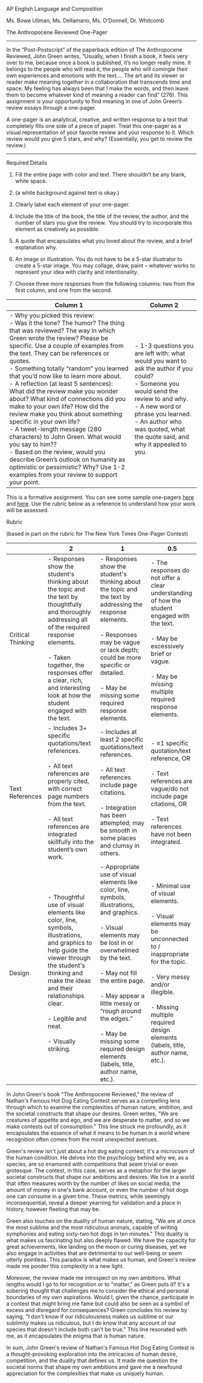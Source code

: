 AP English Language and Composition

Ms. Bowe Ullman, Ms. Dellamano, Ms. O’Donnell, Dr. Whitcomb

The Anthropocene Reviewed One-Pager 

---

In the “Post-Postscript” of the paperback edition of The Anthropocene Reviewed, John Green writes, “Usually, when I finish a book, it feels very over to me, because once a book is published, it’s no longer really mine. It belongs to the people who will read it, the people who will comingle their own experiences and emotions with the text…. The art and its viewer or reader make meaning together in a collaboration that transcends time and space. My feeling has always been that I make the words, and then leave them to become whatever kind of meaning a reader can find” (276). This assignment is your opportunity to find meaning in one of John Green’s review essays through a one-pager. 

A one-pager is an analytical, creative, and written response to a text that completely fills one side of a piece of paper. Treat this one-pager as a visual representation of your favorite review and your response to it. Which review would you give 5 stars, and why? (Essentially, you get to review the review.) 

---

Required Details

1. Fill the entire page with color and text. There shouldn’t be any blank, white space. 
    
1. (a white background against text is okay.)
    
3. Clearly label each element of your one-pager.
    
4. Include the title of the book, the title of the review, the author, and the number of stars you give the review.  You should try to incorporate this element as creatively as possible. 
    
5. A quote that encapsulates what you loved about the review, and a brief explanation why.
    
6. An image or illustration. You do not have to be a 5-star illustrator to create a 5-star image. You may collage, draw, paint – whatever works to represent your idea with clarity and intentionality.
    
7. Choose three more responses from the following columns: two from the first column, and one from the second. 
    

| Column 1                                                                                                                                                                                                                                                                                                                                                                                                                                                                                                                                                                                                                                                                                                                                                                                                          | Column 2                                                                                                                                                                                                                                                            |
| ----------------------------------------------------------------------------------------------------------------------------------------------------------------------------------------------------------------------------------------------------------------------------------------------------------------------------------------------------------------------------------------------------------------------------------------------------------------------------------------------------------------------------------------------------------------------------------------------------------------------------------------------------------------------------------------------------------------------------------------------------------------------------------------------------------------- | ------------------------------------------------------------------------------------------------------------------------------------------------------------------------------------------------------------------------------------------------------------------- |
| - Why you picked this review: <br>- Was it the tone? The humor? The thing that was reviewed? The way in which Green wrote the review? Please be specific. Use a couple of examples from the text. They can be references or quotes. <br>- Something totally “random” you learned that you’d now like to learn more about. <br>- A reflection (at least 5 sentences): What did the review make you wonder about? What kind of connections did you make to your own life? How did the review make you think about something specific in your own life?<br>- A tweet-length message (280 characters) to John Green. What would you say to him??<br>- Based on the review, would you describe Green’s outlook on humanity as optimistic or pessimistic? Why? Use 1-2 examples from your review to support your point. | - 1-3 questions you are left with: what would you want to ask the author if you could? <br>- Someone you would send the review to and why. <br>- A new word or phrase you learned. <br>- An author who was quoted, what the quote said, and why it appealed to you. | 

  

This is a formative assignment. You can see some sample one-pagers [here](https://www.nytimes.com/2023/03/21/learning/thinking-made-visible-the-winners-of-our-one-pager-contest.html) and [here](https://ncte.org/blog/2018/11/the-magic-of-one-pagers/). Use the rubric below as a reference to understand how your work will be assessed.

  
Rubric

(based in part on the rubric for The New York Times One-Pager Contest)

|                   | 2                                                                                                                                                                                                                                                                                     | 1                                                                                                                                                                                                                                                                                                                                                                                  | 0.5                                                                                                                                                                                                                                                        |
| ----------------- | ------------------------------------------------------------------------------------------------------------------------------------------------------------------------------------------------------------------------------------------------------------------------------------- | ---------------------------------------------------------------------------------------------------------------------------------------------------------------------------------------------------------------------------------------------------------------------------------------------------------------------------------------------------------------------------------- | ---------------------------------------------------------------------------------------------------------------------------------------------------------------------------------------------------------------------------------------------------------- |
| Critical Thinking | - Responses show the student's thinking about the topic and the text by thoughtfully and thoroughly addressing all of the required response elements. <br>    <br>- Taken together, the responses offer a clear, rich, and interesting look at how the student engaged with the text. | - Responses show the student's thinking about the topic and the text by addressing the response elements.<br>    <br>- Responses may be vague or lack depth; could be more specific or detailed. <br>    <br>- May be missing some required response elements.                                                                                                                     | - The responses do not offer a clear understanding of how the student engaged with the text. <br>    <br>- May be excessively brief or vague. <br>    <br>- May be missing multiple required response elements.                                            |
| Text References   | - Includes 3+ specific quotations/text references. <br>    <br>- All text references are properly cited, with correct page numbers from the text. <br>    <br>- All text references are integrated skillfully into the student’s own work.                                            | - Includes at least 2 specific quotations/text references. <br>    <br>- All text references include page citations. <br>    <br>- Integration has been attempted; may be smooth in some places and clumsy in others.                                                                                                                                                              | - ≤1 specific quotation/text reference, OR<br>    <br>- Text references are vague/do not include page citations, OR <br>    <br>- Text references have not been integrated.                                                                                |
| Design            | - Thoughtful use of visual elements like color, line, symbols, illustrations, and graphics to help guide the viewer through the student's thinking and make the ideas and their relationships clear. <br>    <br>- Legible and neat. <br>    <br>- Visually striking.                 | - Appropriate use of visual elements like color, line, symbols, illustrations, and graphics. <br>    <br>- Visual elements may be lost in or overwhelmed by the text.<br>    <br>- May not fill the entire page.<br>    <br>- May appear a little messy or “rough around the edges.”<br>    <br>- May be missing some required design elements (labels, title, author name, etc.). | - Minimal use of visual elements.<br>    <br>- Visual elements may be unconnected to / inappropriate for the topic. <br>    <br>- Very messy and/or illegible. <br>    <br>- Missing multiple required design elements (labels, title, author name, etc.). |


In John Green's book "The Anthropocene Reviewed," the review of Nathan's Famous Hot Dog Eating Contest serves as a compelling lens through which to examine the complexities of human nature, ambition, and the societal constructs that shape our desires. Green writes, "We are creatures of appetite and ego, and we are desperate to matter, and so we make contests out of consumption." This line struck me profoundly, as it encapsulates the essence of what it means to be human in a world where recognition often comes from the most unexpected avenues. 

Green's review isn't just about a hot dog eating contest; it's a microcosm of the human condition. He delves into the psychology behind why we, as a species, are so enamored with competitions that seem trivial or even grotesque. The contest, in this case, serves as a metaphor for the larger societal constructs that shape our ambitions and desires. We live in a world that often measures worth by the number of likes on social media, the amount of money in one's bank account, or even the number of hot dogs one can consume in a given time. These metrics, while seemingly inconsequential, reveal a deeper yearning for validation and a place in history, however fleeting that may be.

Green also touches on the duality of human nature, stating, "We are at once the most sublime and the most ridiculous animals, capable of writing symphonies and eating sixty-two hot dogs in ten minutes." This duality is what makes us fascinating but also deeply flawed. We have the capacity for great achievements, like landing on the moon or curing diseases, yet we also engage in activities that are detrimental to our well-being or seem utterly pointless. This paradox is what makes us human, and Green's review made me ponder this complexity in a new light.

Moreover, the review made me introspect on my own ambitions. What lengths would I go to for recognition or to "matter," as Green puts it? It's a sobering thought that challenges me to consider the ethical and personal boundaries of my own aspirations. Would I, given the chance, participate in a contest that might bring me fame but could also be seen as a symbol of excess and disregard for consequences? Green concludes his review by saying, "I don't know if our ridiculousness makes us sublime or our sublimity makes us ridiculous, but I do know that any account of our species that doesn't include both can't be true." This line resonated with me, as it encapsulates the enigma that is human nature.

In sum, John Green's review of Nathan's Famous Hot Dog Eating Contest is a thought-provoking exploration into the intricacies of human desire, competition, and the duality that defines us. It made me question the societal norms that shape my own ambitions and gave me a newfound appreciation for the complexities that make us uniquely human.
